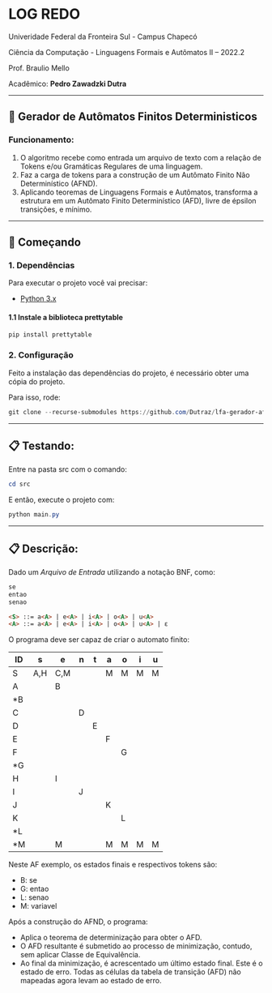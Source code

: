 # **LOG REDO**

Univeridade Federal da Fronteira Sul - Campus Chapecó

Ciência da Computação - Linguagens Formais e Autômatos II – 2022.2

Prof. Braulio Mello

Acadêmico: **Pedro Zawadzki Dutra**


---


## 💾 **Gerador de Autômatos Finitos Deterministicos**

### **Funcionamento:**
1. O algoritmo recebe como entrada um arquivo de texto com a relação de Tokens e/ou Gramáticas Regulares de uma linguagem.
2. Faz a carga de tokens para a construção de um Autômato Finito Não Determinístico (AFND).
3. Aplicando teoremas de Linguagens Formais e Autômatos, transforma a estrutura em um Autômato Finito Determinístico (AFD), livre de épsilon transições, e mínimo. 


---


## 🚀 **Começando**

### **1. Dependências**
Para executar o projeto você vai precisar:
- [Python 3.x](https://www.python.org/downloads/)

#### 1.1 Instale a biblioteca prettytable

``` powershell
pip install prettytable
```

### **2. Configuração**

Feito a instalação das dependências do projeto, é necessário obter uma cópia do projeto.

Para isso, rode:

``` powershell
git clone --recurse-submodules https://github.com/Dutraz/lfa-gerador-afd && cd lfa-gerador-afd
```

---


## 📋 **Testando:**

Entre na pasta src com o comando:
``` powershell
cd src
```

E então, execute o projeto com:
``` powershell
python main.py
```

---


## 📋 **Descrição:**

Dado um *Arquivo de Entrada* utilizando a notação BNF, como:
```html
se
entao
senao

<S> ::= a<A> | e<A> | i<A> | o<A> | u<A>
<A> ::= a<A> | e<A> | i<A> | o<A> | u<A> | ε
```

O programa deve ser capaz de criar o automato finito:

|  ID  |  s  |  e  |  n  |  t  |  a  |  o  |  i  |  u  |
|------|-----|-----|-----|-----|-----|-----|-----|-----|
|   S  | A,H | C,M |     |     |  M  |  M  |  M  |  M  |
|   A  |     |  B  |     |     |     |     |     |     |
|  *B  |     |     |     |     |     |     |     |     |
|   C  |     |     |  D  |     |     |     |     |     |
|   D  |     |     |     |  E  |     |     |     |     |
|   E  |     |     |     |     |  F  |     |     |     |
|   F  |     |     |     |     |     |  G  |     |     |
|  *G  |     |     |     |     |     |     |     |     |
|   H  |     |  I  |     |     |     |     |     |     |
|   I  |     |     |  J  |     |     |     |     |     |
|   J  |     |     |     |     |  K  |     |     |     |
|   K  |     |     |     |     |     |  L  |     |     |
|  *L  |     |     |     |     |     |     |     |     |
|  *M  |     |  M  |     |     |  M  |  M  |  M  |  M  |

Neste AF exemplo, os estados finais e respectivos tokens são:
- B: se
- G: entao
- L: senao
- M: variavel


Após a construção do AFND, o programa:
- Aplica o teorema de determinização para obter o AFD. 
- O AFD resultante é submetido ao processo de minimização, contudo, sem aplicar Classe de Equivalência.
- Ao final da minimização, é acrescentado um último estado final. Este é o estado de erro. Todas as células da tabela de transição (AFD) não mapeadas agora levam ao estado de erro.
